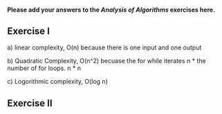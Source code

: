#### Please add your answers to the ***Analysis of  Algorithms*** exercises here.

## Exercise I

a) linear complexity, O(n) because there is one input and one output


b) Quadratic Complexity, O(n^2) becuase the for while iterates n * the number of for loops. n * n 


c) Logorithmic complexity, O(log n) 

## Exercise II


